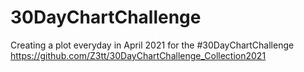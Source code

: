 # 30DayChartChallenge

Creating a plot everyday in April 2021 for the #30DayChartChallenge 
https://github.com/Z3tt/30DayChartChallenge_Collection2021
